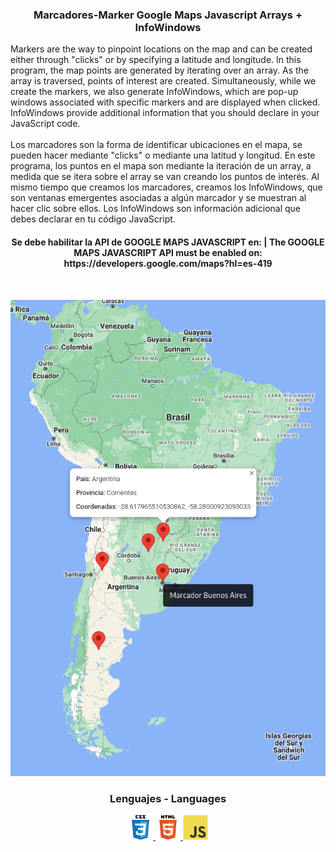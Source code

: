 <h3 align="center">Marcadores-Marker Google Maps Javascript Arrays + InfoWindows</h3>
Markers are the way to pinpoint locations on the map and can be created either through "clicks" or by specifying a latitude and longitude. In this program, the map points are generated by iterating over an array. As the array is traversed, points of interest are created. Simultaneously, while we create the markers, we also generate InfoWindows, which are pop-up windows associated with specific markers and are displayed when clicked. InfoWindows provide additional information that you should declare in your JavaScript code.
<br><br>
Los marcadores son la forma de identificar ubicaciones en el mapa, se pueden hacer mediante "clicks" o mediante una latitud y longitud. En este programa, los puntos en el mapa son mediante la iteración de un array, a medida que se itera sobre el array se van creando los puntos de interés. Al mismo tiempo que creamos los marcadores, creamos los InfoWindows, que son ventanas emergentes asociadas a algún marcador y se muestran al hacer clic sobre ellos. Los InfoWindows son información adicional que debes declarar en tu código JavaScript.
<h4 align="center">Se debe habilitar la API de GOOGLE MAPS JAVASCRIPT en: | The GOOGLE MAPS JAVASCRIPT API must be enabled on:<br>
 https://developers.google.com/maps?hl=es-419
</h4>
<br>
<p align="center" width="100%">
<picture>
  <img alt="Marcadores Creados" src="https://github.com/juanmfer/Google-Maps-JavaScript-api-v3/blob/main/Marcadores-Marker-Array-InfoWindows/Marcadores-Marker-Arrays-InfoWindows-jmf.png">
</picture>
</p>
<h3 align="center">Lenguajes - Languages</h3>
<p align="center"> <a href="https://www.w3schools.com/css/" target="_blank" rel="noreferrer"> <img src="https://raw.githubusercontent.com/devicons/devicon/master/icons/css3/css3-original-wordmark.svg" alt="css3" width="40" height="40"/> </a> <a href="https://www.w3.org/html/" target="_blank" rel="noreferrer"> <img src="https://raw.githubusercontent.com/devicons/devicon/master/icons/html5/html5-original-wordmark.svg" alt="html5" width="40" height="40"/> </a> <a href="https://developer.mozilla.org/en-US/docs/Web/JavaScript" target="_blank" rel="noreferrer"> <img src="https://raw.githubusercontent.com/devicons/devicon/master/icons/javascript/javascript-original.svg" alt="javascript" width="40" height="40"/> </a> </p>
